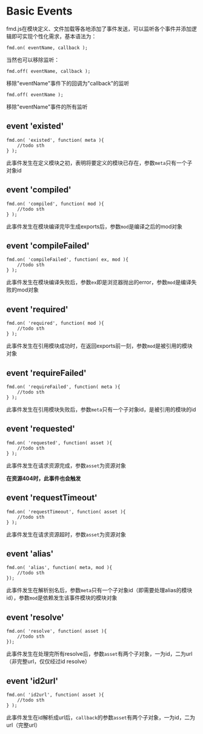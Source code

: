 # Basic Events

fmd.js在模块定义、文件加载等各地添加了事件发送，可以监听各个事件并添加逻辑即可实现个性化需求，基本语法为：

    fmd.on( eventName, callback );

当然也可以移除监听：

    fmd.off( eventName, callback );

移除"eventName"事件下的回调为"callback"的监听

    fmd.off( eventName );

移除"eventName"事件的所有监听

## event 'existed'

    fmd.on( 'existed', function( meta ){
        //todo sth
    } );
    
此事件发生在定义模块之初，表明将要定义的模块已存在，参数`meta`只有一个子对象id

## event 'compiled'

    fmd.on( 'compiled', function( mod ){
        //todo sth
    } );
    
此事件发生在模块编译完毕生成exports后，参数`mod`是编译之后的mod对象

## event 'compileFailed'

    fmd.on( 'compileFailed', function( ex, mod ){
        //todo sth
    } );
    
此事件发生在模块编译失败后，参数`ex`即是浏览器抛出的error，参数`mod`是编译失败的mod对象

## event 'required'

    fmd.on( 'required', function( mod ){
        //todo sth
    } );

此事件发生在引用模块成功时，在返回exports前一刻，参数`mod`是被引用的模块对象

## event 'requireFailed'

    fmd.on( 'requireFailed', function( meta ){
        //todo sth
    } );

此事件发生在引用模块失败后，参数`meta`只有一个子对象id，是被引用的模块的id

## event 'requested'

    fmd.on( 'requested', function( asset ){
        //todo sth
    } );

此事件发生在请求资源完成，参数`asset`为资源对象

**在资源404时，此事件也会触发**

## event 'requestTimeout'

    fmd.on( 'requestTimeout', function( asset ){
        //todo sth
    } );

此事件发生在请求资源超时，参数`asset`为资源对象

## event 'alias'

    fmd.on( 'alias', function( meta, mod ){
        //todo sth
    });

此事件发生在解析别名后，参数`meta`只有一个子对象id（即需要处理alias的模块id），参数`mod`是依赖发生该事件模块的模块对象

## event 'resolve'

    fmd.on( 'resolve', function( asset ){
        //todo sth
    });

此事件发生在处理完所有resolve后，参数`asset`有两个子对象，一为id，二为url（非完整url，仅仅经过id resolve）

## event 'id2url'

    fmd.on( 'id2url', function( asset ){
        //todo sth
    } );

此事件发生在id解析成url后，`callback`的参数`asset`有两个子对象，一为id，二为url（完整url）
